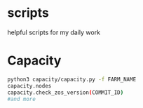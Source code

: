 # scripts
helpful scripts for my daily work

# Capacity
```bash
python3 capacity/capacity.py -f FARM_NAME
capacity.nodes 
capacity.check_zos_version(COMMIT_ID)
#and more
```
